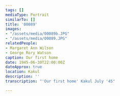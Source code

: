 ```yaml
---
tags: []
mediaType: Portrait
similarTo: []
title: '00089'
images:
- "/assets/media/00089b.JPG"
- "/assets/media/00089.JPG"
relatedPeople:
- Margaret Ann Wilson
- George Rory Watson
caption: Our first home
date: 1945-06-30T22:00:00Z
dateApprox: true
location: Kakul
description: ''
transcription: "'Our first home' Kakul July '45"

---
```

